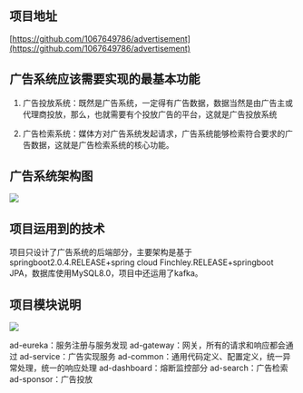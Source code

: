 ## 项目地址

[https://github.com/1067649786/advertisement](https://github.com/1067649786/advertisement)

## 广告系统应该需要实现的最基本功能

1. 广告投放系统：既然是广告系统，一定得有广告数据，数据当然是由广告主或代理商投放，那么，也就需要有个投放广告的平台，这就是广告投放系统

2. 广告检索系统：媒体方对广告系统发起请求，广告系统能够检索符合要求的广告数据，这就是广告检索系统的核心功能。

## 广告系统架构图

![](http://47.103.196.106:8080/upload/20190904_06482994.png)

## 项目运用到的技术

项目只设计了广告系统的后端部分，主要架构是基于springboot2.0.4.RELEASE+spring cloud Finchley.RELEASE+springboot JPA，数据库使用MySQL8.0，项目中还运用了kafka。

## 项目模块说明

![](http://47.103.196.106:8080/upload/20190904_06561610.png)

ad-eureka：服务注册与服务发现
ad-gateway：网关，所有的请求和响应都会通过
ad-service：广告实现服务
ad-common：通用代码定义、配置定义，统一异常处理，统一的响应处理
ad-dashboard：熔断监控部分
ad-search：广告检索
ad-sponsor：广告投放
